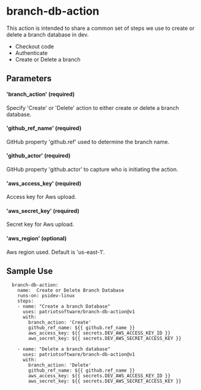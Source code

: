 # branch-db-action

This action is intended to share a common set of steps we use to
create or delete a branch database in dev.

- Checkout code
- Authenticate
- Create or Delete a branch

## Parameters

#### 'branch_action' (required)
Specify 'Create' or 'Delete' action to either create or delete a branch database.

#### 'github_ref_name' (required)
GitHub property 'github.ref' used to determine the branch name.

#### 'github_actor' (required)
GitHub property 'github.actor' to capture who is initiating the action.

#### 'aws_access_key' (required)
Access key for Aws upload.

#### 'aws_secret_key' (required)
Secret key for Aws upload.

#### 'aws_region' (optional)
Aws region used. Default is 'us-east-1'.

## Sample Use

```
  branch-db-action: 
    name:  Create or Delete Branch Database
    runs-on: psidev-linux
    steps:
    - name: "Create a branch Database"
      uses: patriotsoftware/branch-db-action@v1
      with:
        branch_action: 'Create'
        github_ref_name: ${{ github.ref_name }}
        aws_access_key: ${{ secrets.DEV_AWS_ACCESS_KEY_ID }}
        aws_secret_key: ${{ secrets.DEV_AWS_SECRET_ACCESS_KEY }}

    - name: "Delete a branch database"
      uses: patriotsoftware/branch-db-action@v1
      with:
        branch_action: 'Delete'
        github_ref_name: ${{ github.ref_name }}
        aws_access_key: ${{ secrets.DEV_AWS_ACCESS_KEY_ID }}
        aws_secret_key: ${{ secrets.DEV_AWS_SECRET_ACCESS_KEY }}
```


